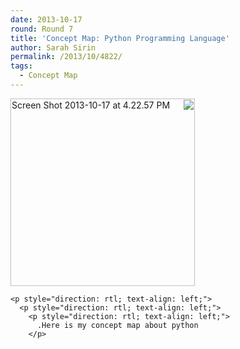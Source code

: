 ```yaml
---
date: 2013-10-17
round: Round 7
title: 'Concept Map: Python Programming Language'
author: Sarah Sirin
permalink: /2013/10/4822/
tags:
  - Concept Map
---
```

<p style="direction: rtl; text-align: left;">
  <p style="direction: rtl; text-align: left;">
    <p style="direction: rtl; text-align: left;">
      <a href="http://teaching.software-carpentry.org/wp-content/uploads/2013/10/Screen-Shot-2013-10-17-at-4.22.57-PM.png"><img class="alignnone size-medium wp-image-4824" alt="Screen Shot 2013-10-17 at 4.22.57 PM" src="http://teaching.software-carpentry.org/wp-content/uploads/2013/10/Screen-Shot-2013-10-17-at-4.22.57-PM-295x300.png" width="295" height="300" /></a>
    </p>
    
    <p style="direction: rtl; text-align: left;">
      <p style="direction: rtl; text-align: left;">
        <p style="direction: rtl; text-align: left;">
          .Here is my concept map about python
        </p>
